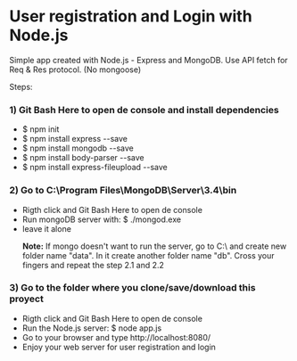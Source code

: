 # User registration and Login with Node.js
Simple app created with Node.js - Express and MongoDB. Use API fetch for Req &amp; Res protocol.
(No mongoose)

Steps:

<h3>1) Git Bash Here to open de console and install dependencies</h3>
<ul>
    <li> $ npm init</li>
    <li> $ npm install express --save</li>
    <li> $ npm install mongodb --save</li>
    <li> $ npm install body-parser --save</li>
    <li> $ npm install express-fileupload --save</li>
</ul>

<h3>2) Go to C:\Program Files\MongoDB\Server\3.4\bin</h3>
<ul>
    <li> Rigth click and Git Bash Here to open de console</li>
    <li> Run mongoDB server with: $ ./mongod.exe</li>
    <li> leave it alone</li>
    <p><b>Note:</b> If mongo doesn't want to run the server, go to C:\ and create new folder name "data". In it create another folder name "db". Cross your fingers and repeat the step 2.1 and 2.2</p>
</ul>

<h3>3) Go to the folder where you clone/save/download this proyect</h3>
<ul>
    <li> Rigth click and Git Bash Here to open de console</li>
    <li> Run the Node.js server: $ node app.js</li>
    <li> Go to your browser and type http://localhost:8080/ </li>
    <li> Enjoy your web server for user registration and login </li>
</ul>
 


